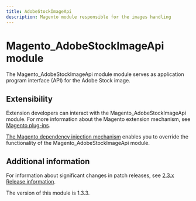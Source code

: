 ```yaml
---
title: AdobeStockImageApi
description: Magento module responsible for the images handling
---
```


# Magento_AdobeStockImageApi module

The Magento_AdobeStockImageApi module module serves as application program interface (API) for the Adobe Stock image.

## Extensibility

Extension developers can interact with the Magento_AdobeStockImageApi module. For more information about the Magento extension mechanism, see [Magento plug-ins](https://developer.adobe.com/commerce/php/development/components/plugins/).

[The Magento dependency injection mechanism](https://developer.adobe.com/commerce/php/development/components/dependency-injection/) enables you to override the functionality of the Magento_AdobeStockImageApi module.

## Additional information

For information about significant changes in patch releases, see [2.3.x Release information](https://experienceleague.adobe.com/docs/commerce-operations/release/notes/overview.html).

<InlineAlert slots="text" />
The version of this module is 1.3.3.
